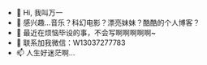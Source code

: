 - 👋 Hi, 我叫万一
- 👀 感兴趣...音乐？科幻电影？漂亮妹妹？酷酷的个人博客？
- 🌱 最近在烦恼毕设的事，不会写啊啊啊啊啊~
- 💞️ 联系加我微信：W13037277783
- 📫 人生好迷茫啊...

<!---
NicknamedCoco/NicknamedCoco is a ✨ special ✨ repository because its `README.md` (this file) appears on your GitHub profile.
You can click the Preview link to take a look at your changes.
--->
